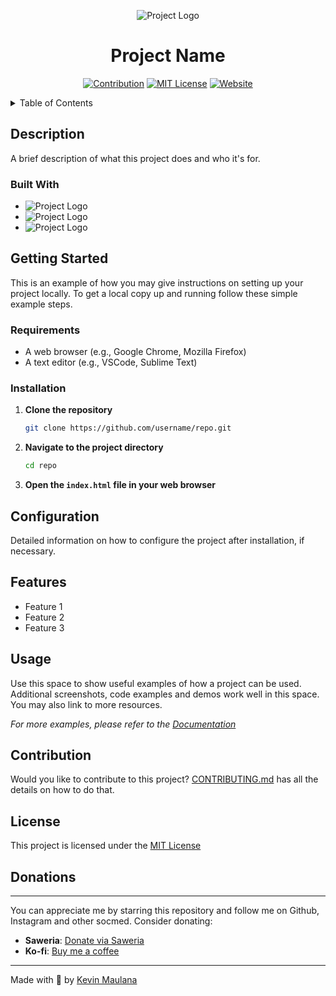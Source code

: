 <div align="center">
  
  ![Project Logo](https://via.placeholder.com/150) 
  # Project Name

[![Contribution](https://img.shields.io/badge/Contribution-Open-navy)](https://travis-ci.org/username/repo) [![MIT License](https://img.shields.io/badge/License-MIT-green)](https://opensource.org/licenses/MIT) [![Website](https://img.shields.io/website-up-down-yellow-red/https/shields.io.svg)](https://yourprojectwebsite.com)
</div>


<details>
    <summary>Table of Contents</summary>

   - [Description](#description)
       - [Built With](#built-with)
   - [Getting Started](#getting-started)
       - [Requirements](#requirements)
       - [Installation](#installation)
   - [Configuration](#configuration)
   - [Features](#features)
   - [Usage](#usage)
   - [Contribution](#contribution)
   - [License](#license)
   - [Donations](#donations)
</details>


## Description
A brief description of what this project does and who it's for.

### Built With
- ![Project Logo](https://via.placeholder.com/50) 
- ![Project Logo](https://via.placeholder.com/50) 
- ![Project Logo](https://via.placeholder.com/50) 



<!-- GETTING STARTED -->
## Getting Started

This is an example of how you may give instructions on setting up your project locally.
To get a local copy up and running follow these simple example steps.
### Requirements
- A web browser (e.g., Google Chrome, Mozilla Firefox)
- A text editor (e.g., VSCode, Sublime Text)

### Installation
1. **Clone the repository**
    ```bash
    git clone https://github.com/username/repo.git
    ```

2. **Navigate to the project directory**
    ```bash
    cd repo
    ```

3. **Open the `index.html` file in your web browser**

<!-- CONFIGURATION -->
## Configuration
Detailed information on how to configure the project after installation, if necessary.


<!-- FEATURES -->
## Features
- Feature 1
- Feature 2
- Feature 3

<!-- USAGE EXAMPLES -->
## Usage

Use this space to show useful examples of how a project can be used. Additional screenshots, code examples and demos work well in this space. You may also link to more resources.

_For more examples, please refer to the [Documentation](https://example.com)_


<!-- CONTRIBUTION -->
## Contribution
Would you like to contribute to this project? [CONTRIBUTING.md](CONTRIBUTING.md) has all the details on how to do that.


<!-- LICENSE -->
<!-- mit-license.org -->
## License
This project is licensed under the [MIT License](LICENSE)


<!-- DONATIONS -->
## Donations 
---
You can appreciate me by starring this repository and follow me on Github, Instagram and other socmed. Consider donating:

- **Saweria**: [Donate via Saweria](https://saweria.co/kevinma)
- **Ko-fi**: [Buy me a coffee](https://ko-fi.com/kevinmarpl)


---
Made with 🎯 by [Kevin Maulana](https://kevinmaulanaatmaja.github.io/)